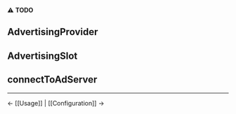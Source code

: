 ⚠️ **TODO**

## AdvertisingProvider


## AdvertisingSlot


## connectToAdServer


---

← [[Usage]] | [[Configuration]] →

